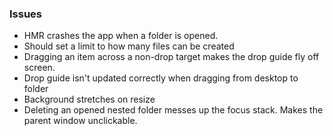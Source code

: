 ### Issues

- HMR crashes the app when a folder is opened.
- Should set a limit to how many files can be created
- Dragging an item across a non-drop target makes the drop guide fly off screen.
- Drop guide isn't updated correctly when dragging from desktop to folder
- Background stretches on resize
- Deleting an opened nested folder messes up the focus stack. Makes the parent window unclickable.
